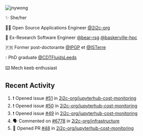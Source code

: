 ![jnywong](https://readme-typing-svg.demolab.com/?font=Intel+One+Mono&size=36&duration=3000&pause=1000&color=6bc46d&vCenter=true&width=170&lines=jnywong)

✨ She/her

👩‍💻 Open Source Applications Engineer [@2i2c-org](https://2i2c.org/)

🐻 Ex-Research Software Engineer [@bear-rsg](https://github.com/bear-rsg) [@baskerville-hpc](https://github.com/baskerville-hpc) 

🇫🇷 Former post-doctorante [@IPGP](https://github.com/IPGP) et [@ISTerre](https://www.isterre.fr/) 

💧 PhD graduate [@CDTFluidsLeeds](https://fluid-dynamics.leeds.ac.uk/) 

⌨️ Mech keeb enthusiast 

## Recent Activity 

<!--START_SECTION:activity-->
1. ❗ Opened issue [#51](https://github.com/2i2c-org/jupyterhub-cost-monitoring/issues/51) in [2i2c-org/jupyterhub-cost-monitoring](https://github.com/2i2c-org/jupyterhub-cost-monitoring)
2. ❗ Opened issue [#50](https://github.com/2i2c-org/jupyterhub-cost-monitoring/issues/50) in [2i2c-org/jupyterhub-cost-monitoring](https://github.com/2i2c-org/jupyterhub-cost-monitoring)
3. ❗ Opened issue [#49](https://github.com/2i2c-org/jupyterhub-cost-monitoring/issues/49) in [2i2c-org/jupyterhub-cost-monitoring](https://github.com/2i2c-org/jupyterhub-cost-monitoring)
4. 🗣 Commented on [#6778](https://github.com/2i2c-org/infrastructure/issues/6778#issuecomment-3339448600) in [2i2c-org/infrastructure](https://github.com/2i2c-org/infrastructure)
5. 💪 Opened PR [#48](https://github.com/2i2c-org/jupyterhub-cost-monitoring/pull/48) in [2i2c-org/jupyterhub-cost-monitoring](https://github.com/2i2c-org/jupyterhub-cost-monitoring)
<!--END_SECTION:activity-->
